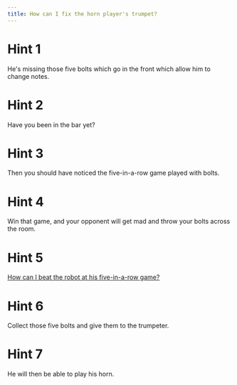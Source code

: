 ```yaml
---
title: How can I fix the horn player's trumpet?
---
```

# Hint 1
He's missing those five bolts which go in the front which allow him to change notes.

# Hint 2
Have you been in the bar yet?

# Hint 3
Then you should have noticed the five-in-a-row game played with bolts.

# Hint 4
Win that game, and your opponent will get mad and throw your bolts across the room.

# Hint 5
[How can I beat the robot at his five-in-a-row game?][776]

# Hint 6
Collect those five bolts and give them to the trumpeter.

# Hint 7
He will then be able to play his horn.

<!-- INTERNAL LINKS -->
[776]: /774/776/index.md
